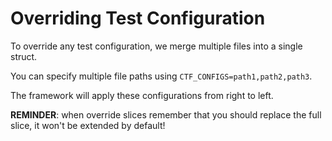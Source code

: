 # Overriding Test Configuration

To override any test configuration, we merge multiple files into a single struct.

You can specify multiple file paths using `CTF_CONFIGS=path1,path2,path3`.

The framework will apply these configurations from right to left.

**REMINDER**: when override slices remember that you should replace the full slice, it won't be extended by default!